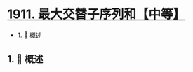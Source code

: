 # [1911. 最大交替子序列和【中等】](https://github.com/tnotesjs/TNotes.leetcode/tree/main/notes/1911.%20%E6%9C%80%E5%A4%A7%E4%BA%A4%E6%9B%BF%E5%AD%90%E5%BA%8F%E5%88%97%E5%92%8C%E3%80%90%E4%B8%AD%E7%AD%89%E3%80%91)

<!-- region:toc -->

- [1. 📝 概述](#1--概述)

<!-- endregion:toc -->

## 1. 📝 概述
